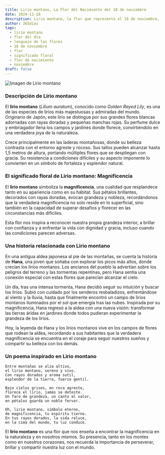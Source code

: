 ```yaml
---
title: Lirio montano, La Flor del Nacimiento del 18 de noviembre
date: 2024-11-18
description: Lirio montano, la flor que representa el 18 de noviembre, simboliza Magnificencia. Descubre su fascinante historia, significado en el lenguaje de las flores y una poesía que celebra su belleza.
author: 365días
tags:
  - lirio montano
  - flor del día
  - lenguaje de las flores
  - 18 de noviembre
  - flor
  - significado floral
  - flor de nacimiento
  - noviembre
draft: false
---
```



![Imagen de Lirio montano](https://cdn.pixabay.com/photo/2020/07/26/18/19/flowers-5440298_1280.jpg#center)


### Descripción de Lirio montano

El **lirio montano** (_Lilium auratum_), conocido como _Golden Rayed Lily_, es una de las especies de lirios más majestuosas y admiradas del mundo. Originario de Japón, este lirio se distingue por sus grandes flores blancas adornadas con rayas doradas y pequeñas manchas rojas. Su perfume dulce y embriagador llena los campos y jardines donde florece, convirtiéndolo en una verdadera joya de la naturaleza.

Crece principalmente en las laderas montañosas, donde su belleza contrasta con el entorno agreste y rocoso. Sus tallos pueden alcanzar hasta 1,5 metros de altura, portando múltiples flores que se despliegan con gracia. Su resistencia a condiciones difíciles y su aspecto imponente lo convierten en un símbolo de fortaleza y esplendor natural.

### El significado floral de Lirio montano: Magnificencia

El **lirio montano** simboliza la **magnificencia**, una cualidad que resplandece tanto en su apariencia como en su hábitat. Sus pétalos brillantes, decorados con rayas doradas, evocan grandeza y nobleza, recordándonos que la verdadera magnificencia no solo reside en lo superficial, sino también en la capacidad de superar desafíos y florecer en las circunstancias más difíciles.

Esta flor nos inspira a reconocer nuestra propia grandeza interior, a brillar con confianza y a enfrentar la vida con dignidad y gracia, incluso cuando las condiciones parecen adversas.

### Una historia relacionada con Lirio montano

En una antigua aldea japonesa al pie de las montañas, se cuenta la historia de **Hana**, una joven que soñaba con explorar los picos más altos, donde crecían los lirios montanos. Los ancianos del pueblo la advertían sobre los peligros del terreno y las tormentas repentinas, pero Hana sentía una conexión especial con estas flores que parecían alcanzar el cielo.

Un día, tras una intensa tormenta, Hana decidió seguir su intuición y buscar los lirios. Subió con cuidado por los senderos resbaladizos, enfrentándose al viento y la lluvia, hasta que finalmente encontró un campo de lirios montanos iluminados por el sol que emergía tras las nubes. Inspirada por su magnificencia, Hana regresó a la aldea con una nueva visión: transformar las tierras áridas en jardines donde todos pudieran experimentar la grandeza de los lirios.

Hoy, la leyenda de Hana y los lirios montanos vive en los campos de flores que rodean la aldea, recordando a sus habitantes que la verdadera magnificencia se encuentra en el coraje para seguir nuestros sueños y compartir su belleza con los demás.

### Un poema inspirado en Lirio montano

```
Entre montañas se alza altivo,  
el lirio montano, sereno y vivo.  
Con rayos dorados y aroma sutil,  
esplendor de la tierra, fuerza gentil.

Bajo cielos grises, en roca agreste,  
florece el lirio, jamás se deteste.  
Un faro de grandeza, un canto al valor,  
en pétalos guarda un noble fervor.

Oh, lirio montano, símbolo eterno,  
de magnificencia, tu espíritu tierno.  
En tus rayos dorados, la vida reluce,  
en la cima del mundo, tu luz conduce.
```

El **lirio montano** es una flor que nos enseña a encontrar la magnificencia en la naturaleza y en nosotros mismos. Su presencia, tanto en los montes como en nuestros corazones, nos recuerda la importancia de perseverar, brillar y compartir nuestra luz con el mundo.
